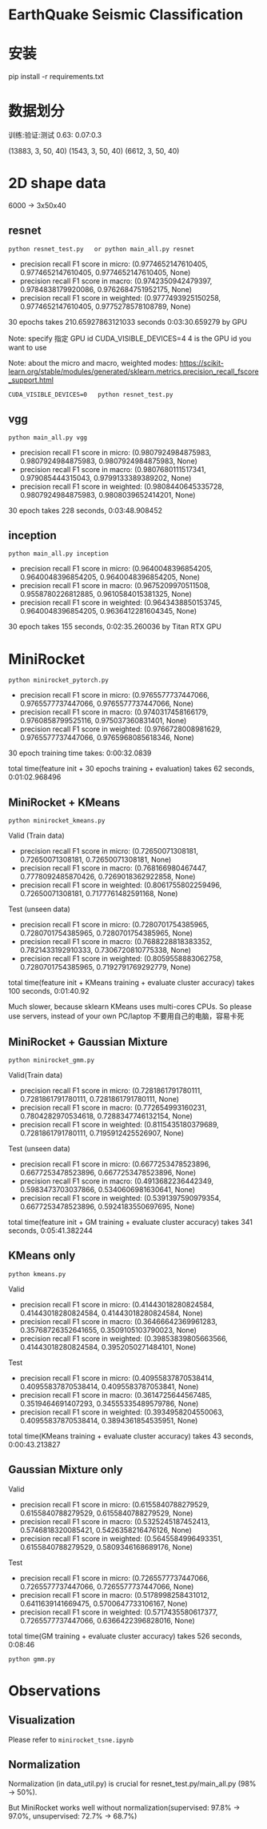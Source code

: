 # EarthQuake Seismic Classification

# 安装

pip install -r requirements.txt

# 数据划分

训练:验证:测试  0.63: 0.07:0.3

(13883, 3, 50, 40) (1543, 3, 50, 40) (6612, 3, 50, 40)


# 2D shape data

6000 -> 3x50x40



## resnet

```
python resnet_test.py   or python main_all.py resnet
```

- precision recall  F1 score in micro: (0.9774652147610405, 0.9774652147610405, 0.9774652147610405, None)
- precision recall  F1 score in macro: (0.9742350942479397, 0.9784838179920086, 0.9762684751952175, None)
- precision recall  F1 score in weighted: (0.9777493925150258, 0.9774652147610405, 0.9775278578108789, None)

30 epochs takes 210.65927863121033 seconds 0:03:30.659279  by GPU

Note: specify 指定 GPU id  CUDA_VISIBLE_DEVICES=4   4 is the GPU id you want to use

Note: about the micro and macro, weighted modes: https://scikit-learn.org/stable/modules/generated/sklearn.metrics.precision_recall_fscore_support.html

```
CUDA_VISIBLE_DEVICES=0   python resnet_test.py
```
## vgg

```
python main_all.py vgg
```

- precision recall  F1 score in micro: (0.9807924984875983, 0.9807924984875983, 0.9807924984875983, None)
- precision recall  F1 score in macro: (0.9807680111517341, 0.979085444315043, 0.9799133389389202, None)
- precision recall  F1 score in weighted: (0.9808440645335728, 0.9807924984875983, 0.9808039652414201, None)

30 epoch takes 228 seconds,  0:03:48.908452

## inception

```
python main_all.py inception   
```

- precision recall  F1 score in micro: (0.9640048396854205, 0.9640048396854205, 0.9640048396854205, None)
- precision recall  F1 score in macro: (0.9675209970511508, 0.9558780226812885, 0.9610584015381325, None)
- precision recall  F1 score in weighted: (0.9643438850153745, 0.9640048396854205, 0.9636412281604345, None)

30 epoch takes 155 seconds,  0:02:35.260036 by Titan RTX GPU

# MiniRocket

```
python minirocket_pytorch.py
```

- precision recall  F1 score in micro: (0.9765577737447066, 0.9765577737447066, 0.9765577737447066, None)
- precision recall  F1 score in macro: (0.9740317458166179, 0.9760858799525116, 0.975037360831401, None)
- precision recall  F1 score in weighted: (0.9766728008981629, 0.9765577737447066, 0.9765968085618346, None)


30 epoch training time takes: 0:00:32.0839

total time(feature init + 30 epochs training + evaluation) takes 62 seconds,  0:01:02.968496

## MiniRocket + KMeans

```
python minirocket_kmeans.py
```

Valid (Train data)

- precision recall  F1 score in micro: (0.72650071308181, 0.72650071308181, 0.72650071308181, None)
- precision recall  F1 score in macro: (0.768166980467447, 0.7778092485870426, 0.7269018362922858, None)
- precision recall  F1 score in weighted: (0.8061755802259496, 0.72650071308181, 0.7177761482591168, None)


Test (unseen data)

- precision recall  F1 score in micro: (0.7280701754385965, 0.7280701754385965, 0.7280701754385965, None)
- precision recall  F1 score in macro: (0.7688228818383352, 0.7821433192910333, 0.7306720810775338, None)
- precision recall  F1 score in weighted: (0.8059558883062758, 0.7280701754385965, 0.7192791769292779, None)


total time(feature init + KMeans training + evaluate cluster accuracy) takes 100 seconds,  0:01:40.92

Much slower, because sklearn KMeans uses multi-cores CPUs. So please use servers, instead of your own PC/laptop 不要用自己的电脑，容易卡死


## MiniRocket + Gaussian Mixture

```
python minirocket_gmm.py
```

Valid(Train data)

- precision recall  F1 score in micro: (0.7281861791780111, 0.7281861791780111, 0.7281861791780111, None)
- precision recall  F1 score in macro: (0.772654993160231, 0.7804282970534618, 0.7288347746132154, None)
- precision recall  F1 score in weighted: (0.8115435180379689, 0.7281861791780111, 0.7195912425526907, None)

Test (unseen data)

- precision recall  F1 score in micro: (0.6677253478523896, 0.6677253478523896, 0.6677253478523896, None)
- precision recall  F1 score in macro: (0.4913682236442349, 0.5983473703037866, 0.5340606981630641, None)
- precision recall  F1 score in weighted: (0.5391397590979354, 0.6677253478523896, 0.5924183550697695, None)


total time(feature init + GM training + evaluate cluster accuracy) takes 341 seconds,  0:05:41.382244


## KMeans only

```
python kmeans.py
```

Valid 

- precision recall  F1 score in micro: (0.41443018280824584, 0.41443018280824584, 0.41443018280824584, None)
- precision recall  F1 score in macro: (0.36466642369961283, 0.35768726352641655, 0.3509105103790023, None)
- precision recall  F1 score in weighted: (0.39853839805663566, 0.41443018280824584, 0.3952050271484101, None)

Test

- precision recall  F1 score in micro: (0.40955837870538414, 0.40955837870538414, 0.4095583787053841, None)
- precision recall  F1 score in macro: (0.3614725644567485, 0.3519464691407293, 0.34555335489579786, None)
- precision recall  F1 score in weighted: (0.3934958204550063, 0.40955837870538414, 0.3894361854535951, None)


total time(KMeans training + evaluate cluster accuracy) takes 43 seconds,  0:00:43.213827

## Gaussian Mixture only

Valid

- precision recall  F1 score in micro: (0.6155840788279529, 0.6155840788279529, 0.6155840788279529, None)
- precision recall  F1 score in macro: (0.5325245187452413, 0.5746818320085421, 0.5426358216476126, None)
- precision recall  F1 score in weighted: (0.5645584996493351, 0.6155840788279529, 0.5809346168689176, None)

Test

- precision recall  F1 score in micro: (0.7265577737447066, 0.7265577737447066, 0.7265577737447066, None)
- precision recall  F1 score in macro: (0.5178998258431012, 0.6411639141669475, 0.5700647733106167, None)
- precision recall  F1 score in weighted: (0.5717435580617377, 0.7265577737447066, 0.6366422396828016, None)

total time(GM training + evaluate cluster accuracy) takes 526 seconds,  0:08:46

```
python gmm.py
```

# Observations

## Visualization 

Please refer to ```minirocket_tsne.ipynb```

## Normalization 

Normalization (in data_util.py) is crucial for resnet_test.py/main_all.py (98% -> 50%).

But MiniRocket works well without normalization(supervised: 97.8% -> 97.0%,  unsupervised: 72.7% -> 68.7%)
